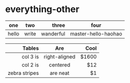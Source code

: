 # everything-other

| one | two |  three  | four              |
|-----|:---:| ------: |  ----------------  |
|hello|write|wanderful|master-hello-haohao|



| Tables        | Are           | Cool  |
| -------------:|:-------------:| -----:|
| col 3 is      | right-aligned | $1600 |
| col 2 is      | centered      |   $12 |
| zebra stripes | are neat      |    $1 |
